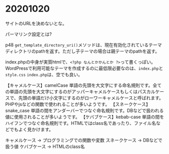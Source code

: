 # 20201020
サイトのURLを決めないとな。

パーマリンク設定とは?

p48
`get_template_directory_uri()`メソッドは、現在有効化されているテーマディレクトリのpathを返す。ただし子テーマの場合は親テーマのpathを返す。

index.phpの中身が実質htmlで、`<?php なんとかかんとか ?>`って書くっぽい。
WordPressで利用可能なテーマを作成するのに最低限必要なのは、`index.php`と`style.css`
`index.php`は、空でも良い。

【キャメルケース】camelCase
単語の先頭を大文字にする命名規則です。全ての単語の先頭を大文字にするのがアッパーキャメルケースもしくはパスカルケースで、先頭の単語だけ小文字にするのがローワーキャメルケースと呼ばれます。PHPやjsなどの関数で使われることが多いようです。
【スネークケース】snake_case
単語の間をアンダーバーでつなぐ命名規則です。DBなどで扱われる値に使用されることが多いようです。
【ケバブケース】kebab-case
単語の間をハイフンでつなぐ命名規則です。HTMLではclass名であったり、ファイル名などでもよく見かけます。

キャメルケース → プログラミングでの関数や変数
スネークケース → DBなどで扱う値
ケバブケース → HTMLのclass名
